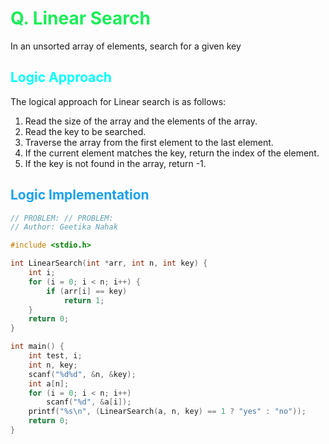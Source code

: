 # <span style="color:#1AED59"> Q. **Linear Search**</span>

In an unsorted array of elements, search for a given key

## <span style="color:cyan"> **Logic Approach** </span>

The logical approach for Linear search is as follows:

1. Read the size of the array and the elements of the array.
2. Read the key to be searched.
3. Traverse the array from the first element to the last element.
4. If the current element matches the key, return the index of the element.
5. If the key is not found in the array, return -1.

## <span style="color:#1AA1ED"> **Logic Implementation** </span>

```c
// PROBLEM: // PROBLEM:
// Author: Geetika Nahak

#include <stdio.h>

int LinearSearch(int *arr, int n, int key) {
    int i;
    for (i = 0; i < n; i++) {
        if (arr[i] == key)
            return 1;
    }
    return 0;
}

int main() {
    int test, i;
    int n, key;
    scanf("%d%d", &n, &key);
    int a[n];
    for (i = 0; i < n; i++)
        scanf("%d", &a[i]);
    printf("%s\n", (LinearSearch(a, n, key) == 1 ? "yes" : "no"));
    return 0;
}
```
